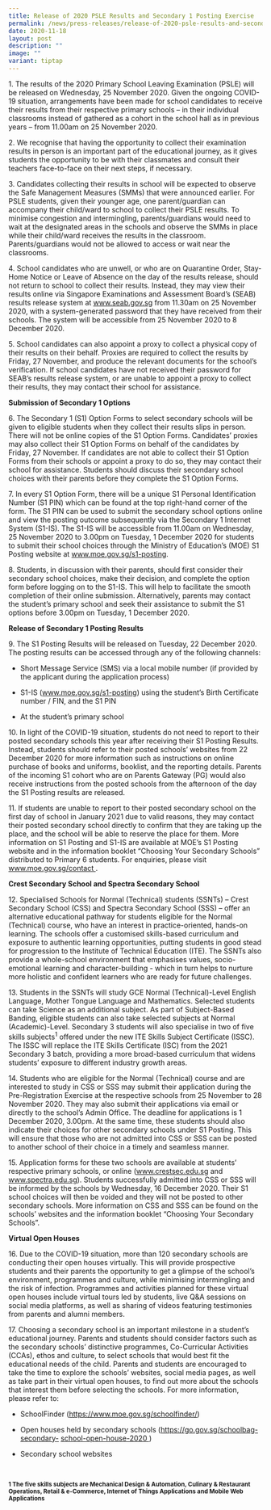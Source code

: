 ```yaml
---
title: Release of 2020 PSLE Results and Secondary 1 Posting Exercise
permalink: /news/press-releases/release-of-2020-psle-results-and-secondary-1-posting-exercise/
date: 2020-11-18
layout: post
description: ""
image: ""
variant: tiptap
---
```

<p>1. The results of the 2020 Primary School Leaving Examination (PSLE) will
be released on Wednesday, 25 November 2020. Given the ongoing COVID-19
situation, arrangements have been made for school candidates to receive
their results from their respective primary schools – in their individual
classrooms instead of gathered as a cohort in the school hall as in previous
years – from 11.00am on 25 November 2020.</p>
<p>2. We recognise that having the opportunity to collect their examination
results in person is an important part of the educational journey, as it
gives students the opportunity to be with their classmates and consult
their teachers face-to-face on their next steps, if necessary.</p>
<p>3. Candidates collecting their results in school will be expected to observe
the Safe Management Measures (SMMs) that were announced earlier. For PSLE
students, given their younger age, one parent/guardian can accompany their
child/ward to school to collect their PSLE results. To minimise congestion
and intermingling, parents/guardians would need to wait at the designated
areas in the schools and observe the SMMs in place while their child/ward
receives the results in the classroom. Parents/guardians would not be allowed
to access or wait near the classrooms.</p>
<p>4. School candidates who are unwell, or who are on Quarantine Order, Stay-Home
Notice or Leave of Absence on the day of the results release, should not
return to school to collect their results. Instead, they may view their
results online via Singapore Examinations and Assessment Board’s (SEAB)
results release system at <a href="https://www.seab.gov.sg/" rel="noopener noreferrer nofollow" target="_blank"><u>www.seab.gov.sg</u></a> from 11.30am
on 25 November 2020, with a system-generated password that they have received
from their schools. The system will be accessible from 25 November 2020
to 8 December 2020.</p>
<p>5. School candidates can also appoint a proxy to collect a physical copy
of their results on their behalf. Proxies are required to collect the results
by Friday, 27 November, and produce the relevant documents for the school’s
verification. If school candidates have not received their password for
SEAB’s results release system, or are unable to appoint a proxy to collect
their results, they may contact their school for assistance.</p>
<p><strong>Submission of Secondary 1 Options</strong>
</p>
<p>6. The Secondary 1 (S1) Option Forms to select secondary schools will
be given to eligible students when they collect their results slips in
person. There will not be online copies of the S1 Option Forms. Candidates’
proxies may also collect their S1 Option Forms on behalf of the candidates
by Friday, 27 November. If candidates are not able to collect their S1
Option Forms from their schools or appoint a proxy to do so, they may contact
their school for assistance. Students should discuss their secondary school
choices with their parents before they complete the S1 Option Forms.</p>
<p>7. In every S1 Option Form, there will be a unique S1 Personal Identification
Number (S1 PIN) which can be found at the top right-hand corner of the
form. The S1 PIN can be used to submit the secondary school options online
and view the posting outcome subsequently via the Secondary 1 Internet
System (S1-IS). The S1-IS will be accessible from 11.00am on Wednesday,
25 November 2020 to 3.00pm on Tuesday, 1 December 2020 for students to
submit their school choices through the Ministry of Education’s (MOE) S1
Posting website at <a href="https://www.seab.gov.sg/" rel="noopener noreferrer nofollow" target="_blank">www.moe.gov.sg/s1-posting</a>.</p>
<p>8. Students, in discussion with their parents, should first consider their
secondary school choices, make their decision, and complete the option
form before logging on to the S1-IS. This will help to facilitate the smooth
completion of their online submission. Alternatively, parents may contact
the student’s primary school and seek their assistance to submit the S1
options before 3.00pm on Tuesday, 1 December 2020.</p>
<p><strong>Release of Secondary 1 Posting Results</strong>
</p>
<p>9. The S1 Posting Results will be released on Tuesday, 22 December 2020.
The posting results can be accessed through any of the following channels:</p>
<ul data-tight="true" class="tight">
<li>
<p>Short Message Service (SMS) via a local mobile number (if provided by
the applicant during the application process)</p>
</li>
<li>
<p>S1-IS (<a href="https://www.seab.gov.sg/" rel="noopener noreferrer nofollow" target="_blank">www.moe.gov.sg/s1-posting</a>)
using the student’s Birth Certificate number / FIN, and the S1 PIN</p>
</li>
<li>
<p>At the student’s primary school</p>
</li>
</ul>
<p>10. In light of the COVID-19 situation, students do not need to report
to their posted secondary schools this year after receiving their S1 Posting
Results. Instead, students should refer to their posted schools’ websites
from 22 December 2020 for more information such as instructions on online
purchase of books and uniforms, booklist, and the reporting details. Parents
of the incoming S1 cohort who are on Parents Gateway (PG) would also receive
instructions from the posted schools from the afternoon of the day the
S1 Posting results are released.</p>
<p>11. If students are unable to report to their posted secondary school
on the first day of school in January 2021 due to valid reasons, they may
contact their posted secondary school directly to confirm that they are
taking up the place, and the school will be able to reserve the place for
them. More information on S1 Posting and S1-IS are available at MOE’s S1
Posting website and in the information booklet “Choosing Your Secondary
Schools” distributed to Primary 6 students. For enquiries, please visit
<a href="https://www.seab.gov.sg/" rel="noopener noreferrer nofollow" target="_blank"><u>www.moe.gov.sg/contact</u>
</a>.</p>
<p><strong>Crest Secondary School and Spectra Secondary School</strong>
</p>
<p>12. Specialised Schools for Normal (Technical) students (SSNTs) – Crest
Secondary School (CSS) and Spectra Secondary School (SSS) – offer an alternative
educational pathway for students eligible for the Normal (Technical) course,
who have an interest in practice-oriented, hands-on learning. The schools
offer a customised skills-based curriculum and exposure to authentic learning
opportunities, putting students in good stead for progression to the Institute
of Technical Education (ITE). The SSNTs also provide a whole-school environment
that emphasises values, socio-emotional learning and character-building
- which in turn helps to nurture more holistic and confident learners who
are ready for future challenges.</p>
<p>13. Students in the SSNTs will study GCE Normal (Technical)-Level English
Language, Mother Tongue Language and Mathematics. Selected students can
take Science as an additional subject. As part of Subject-Based Banding,
eligible students can also take selected subjects at Normal (Academic)-Level.
Secondary 3 students will also specialise in two of five skills subjects<sup>1</sup> offered
under the new ITE Skills Subject Certificate (ISSC). The ISSC will replace
the ITE Skills Certificate (ISC) from the 2021 Secondary 3 batch, providing
a more broad-based curriculum that widens students’ exposure to different
industry growth areas.</p>
<p>14. Students who are eligible for the Normal (Technical) course and are
interested to study in CSS or SSS may submit their application during the
Pre-Registration Exercise at the respective schools from 25 November to
28 November 2020. They may also submit their applications via email or
directly to the school’s Admin Office. The deadline for applications is
1 December 2020, 3.00pm. At the same time, these students should also indicate
their choices for other secondary schools under S1 Posting. This will ensure
that those who are not admitted into CSS or SSS can be posted to another
school of their choice in a timely and seamless manner.</p>
<p>15. Application forms for these two schools are available at students’
respective primary schools, or online (<a href="https://www.seab.gov.sg/" rel="noopener noreferrer nofollow" target="_blank"><u>www.crestsec.edu.sg</u></a> and <a href="https://www.seab.gov.sg/" rel="noopener noreferrer nofollow" target="_blank"><u>www.spectra.edu.sg</u></a>).
Students successfully admitted into CSS or SSS will be informed by the
schools by Wednesday, 16 December 2020. Their S1 school choices will then
be voided and they will not be posted to other secondary schools. More
information on CSS and SSS can be found on the schools’ websites and the
information booklet “Choosing Your Secondary Schools”.</p>
<p><strong>Virtual Open Houses</strong>
</p>
<p>16. Due to the COVID-19 situation, more than 120 secondary schools are
conducting their open houses virtually. This will provide prospective students
and their parents the opportunity to get a glimpse of the school’s environment,
programmes and culture, while minimising intermingling and the risk of
infection. Programmes and activities planned for these virtual open houses
include virtual tours led by students, live Q&amp;A sessions on social
media platforms, as well as sharing of videos featuring testimonies from
parents and alumni members.</p>
<p>17. Choosing a secondary school is an important milestone in a student’s
educational journey. Parents and students should consider factors such
as the secondary schools’ distinctive programmes, Co-Curricular Activities
(CCAs), ethos and culture, to select schools that would best fit the educational
needs of the child. Parents and students are encouraged to take the time
to explore the schools’ websites, social media pages, as well as take part
in their virtual open houses, to find out more about the schools that interest
them before selecting the schools. For more information, please refer to:</p>
<ul data-tight="true" class="tight">
<li>
<p>SchoolFinder (<a href="https://www.seab.gov.sg/" rel="noopener noreferrer nofollow" target="_blank"><u>https://www.moe.gov.sg/schoolfinder/</u></a>)</p>
</li>
<li>
<p>Open houses held by secondary schools (<a href="https://www.seab.gov.sg/" rel="noopener noreferrer nofollow" target="_blank"><u>https://go.gov.sg/schoolbag-secondary-</u></a>
<a href="https://go.gov.sg/schoolbag-secondary-school-open-house-2020" rel="noopener noreferrer nofollow" target="_blank"><u> school-open-house-2020</u>
</a>)</p>
</li>
<li>
<p>Secondary school websites</p>
</li>
</ul>
<p>&nbsp;</p>
<p><strong><sub>1 The five skills subjects are Mechanical Design &amp; Automation, Culinary &amp; Restaurant Operations, Retail &amp; e-Commerce, Internet of Things Applications and Mobile Web Applications</sub></strong>
</p>
<p></p>